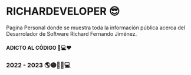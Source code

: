 # RICHARDEVELOPER 😎

Pagina Personal donde se muestra toda la información pública acerca del Desarrolador de Software Richard Fernando Jiménez.

#### ADICTO AL CÓDIGO 💪💻❤️ 

### 2022 - 2023 🌎🟡🔵🔴💻